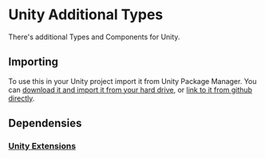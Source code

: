 # Unity Additional Types

There's additional Types and Components for Unity.

## Importing

To use this in your Unity project import it from Unity Package Manager. You can [download it and import it from your hard drive](https://docs.unity3d.com/Manual/upm-ui-local.html), or [link to it from github directly](https://docs.unity3d.com/Manual/upm-ui-giturl.html).

## Dependensies

### [Unity Extensions](https://github.com/EwigeDreamer/unity-extensions)